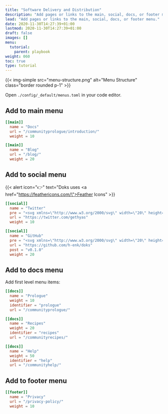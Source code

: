 ```yaml
---
title: "Software Delivery and Distribution"
description: "Add pages or links to the main, social, docs, or footer menu."
lead: "Add pages or links to the main, social, docs, or footer menu."
date: 2020-11-30T14:27:39+01:00
lastmod: 2020-11-30T14:27:39+01:00
draft: false
images: []
menu: 
  tutorial:
    parent: playbook
weight: 060
toc: true
type: tutorial
---
```


{{< img-simple src="menu-structure.png" alt="Menu Structure" class="border rounded p-1" >}}

Open `./config/_default/menus.toml` in your code editor.

## Add to main menu

```toml
[[main]]
  name = "Docs"
  url = "/communityprologue/introduction/"
  weight = 10

[[main]]
  name = "Blog"
  url = "/blog/"
  weight = 20
```

## Add to social menu

{{< alert icon="👉" text="Doks uses <a href=\"https://feathericons.com/\">Feather Icons</a>" >}}

```toml
[[social]]
  name = "Twitter"
  pre = "<svg xmlns=\"http://www.w3.org/2000/svg\" width=\"20\" height=\"20\" viewBox=\"0 0 24 24\" fill=\"none\" stroke=\"currentColor\" stroke-width=\"2\" stroke-linecap=\"round\" stroke-linejoin=\"round\" class=\"feather feather-twitter\"><path d=\"M23 3a10.9 10.9 0 0 1-3.14 1.53 4.48 4.48 0 0 0-7.86 3v1A10.66 10.66 0 0 1 3 4s-4 9 5 13a11.64 11.64 0 0 1-7 2c9 5 20 0 20-11.5a4.5 4.5 0 0 0-.08-.83A7.72 7.72 0 0 0 23 3z\"></path></svg>"
  url = "https://twitter.com/gethyas"
  weight = 10

[[social]]
  name = "GitHub"
  pre = "<svg xmlns=\"http://www.w3.org/2000/svg\" width=\"20\" height=\"20\" viewBox=\"0 0 24 24\" fill=\"none\" stroke=\"currentColor\" stroke-width=\"2\" stroke-linecap=\"round\" stroke-linejoin=\"round\" class=\"feather feather-github\"><path d=\"M9 19c-5 1.5-5-2.5-7-3m14 6v-3.87a3.37 3.37 0 0 0-.94-2.61c3.14-.35 6.44-1.54 6.44-7A5.44 5.44 0 0 0 20 4.77 5.07 5.07 0 0 0 19.91 1S18.73.65 16 2.48a13.38 13.38 0 0 0-7 0C6.27.65 5.09 1 5.09 1A5.07 5.07 0 0 0 5 4.77a5.44 5.44 0 0 0-1.5 3.78c0 5.42 3.3 6.61 6.44 7A3.37 3.37 0 0 0 9 18.13V22\"></path></svg>"
  url = "https://github.com/h-enk/doks"
  post = "v0.1.0"
  weight = 20
```

## Add to docs menu

Add first level menu items:

```toml
[[docs]]
  name = "Prologue"
  weight = 10
  identifier = "prologue"
  url = "/communityprologue/"

[[docs]]
  name = "Recipes"
  weight = 20
  identifier = "recipes"
  url = "/communityrecipes/"

[[docs]]
  name = "Help"
  weight = 50
  identifier = "help"
  url = "/communityhelp/"
```

## Add to footer menu

```toml
[[footer]]
  name = "Privacy"
  url = "/privacy-policy/"
  weight = 10
```
